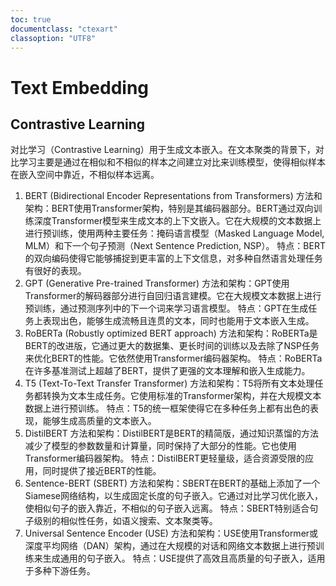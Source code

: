 ```yaml
---
toc: true
documentclass: "ctexart"
classoption: "UTF8"
---
```

# Text Embedding
## Contrastive Learning
对比学习（Contrastive Learning）用于生成文本嵌入。在文本聚类的背景下，对比学习主要是通过在相似和不相似的样本之间建立对比来训练模型，使得相似样本在嵌入空间中靠近，不相似样本远离。
1. BERT (Bidirectional Encoder Representations from Transformers)
方法和架构：BERT使用Transformer架构，特别是其编码器部分。BERT通过双向训练深度Transformer模型来生成文本的上下文嵌入。它在大规模的文本数据上进行预训练，使用两种主要任务：掩码语言模型（Masked Language Model, MLM）和下一个句子预测（Next Sentence Prediction, NSP）。
特点：BERT的双向编码使得它能够捕捉到更丰富的上下文信息，对多种自然语言处理任务有很好的表现。
2. GPT (Generative Pre-trained Transformer)
方法和架构：GPT使用Transformer的解码器部分进行自回归语言建模。它在大规模文本数据上进行预训练，通过预测序列中的下一个词来学习语言模型。
特点：GPT在生成任务上表现出色，能够生成流畅且连贯的文本，同时也能用于文本嵌入生成。
3. RoBERTa (Robustly optimized BERT approach)
方法和架构：RoBERTa是BERT的改进版，它通过更大的数据集、更长时间的训练以及去除了NSP任务来优化BERT的性能。它依然使用Transformer编码器架构。
特点：RoBERTa在许多基准测试上超越了BERT，提供了更强的文本理解和嵌入生成能力。
4. T5 (Text-To-Text Transfer Transformer)
方法和架构：T5将所有文本处理任务都转换为文本生成任务。它使用标准的Transformer架构，并在大规模文本数据上进行预训练。
特点：T5的统一框架使得它在多种任务上都有出色的表现，能够生成高质量的文本嵌入。
5. DistilBERT
方法和架构：DistilBERT是BERT的精简版，通过知识蒸馏的方法减少了模型的参数数量和计算量，同时保持了大部分的性能。它也使用Transformer编码器架构。
特点：DistilBERT更轻量级，适合资源受限的应用，同时提供了接近BERT的性能。
6. Sentence-BERT (SBERT)
方法和架构：SBERT在BERT的基础上添加了一个Siamese网络结构，以生成固定长度的句子嵌入。它通过对比学习优化嵌入，使相似句子的嵌入靠近，不相似的句子嵌入远离。
特点：SBERT特别适合句子级别的相似性任务，如语义搜索、文本聚类等。
7. Universal Sentence Encoder (USE)
方法和架构：USE使用Transformer或深度平均网络（DAN）架构，通过在大规模的对话和网络文本数据上进行预训练来生成通用的句子嵌入。
特点：USE提供了高效且高质量的句子嵌入，适用于多种下游任务。

